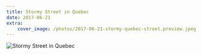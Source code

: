 ```yaml
---
title: Stormy Street in Quebec
date: 2017-06-21
extra:
    cover_image: /photos/2017-06-21-stormy-quebec-street.preview.jpeg
---
```


![Stormy Street in Quebec](/photos/2017-06-21-stormy-quebec-street.jpeg)

